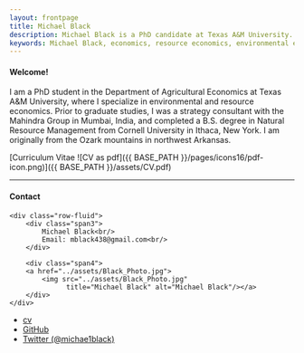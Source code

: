 ```yaml
---
layout: frontpage
title: Michael Black
description: Michael Black is a PhD candidate at Texas A&M University. 
keywords: Michael Black, economics, resource economics, environmental economics, non-market valuation
---
```


<h4>Welcome!</h4>

I am a PhD student in the Department of Agricultural Economics at Texas A&M University, where I specialize in environmental and resource economics. 
Prior to graduate studies, I was a strategy consultant with the Mahindra Group in Mumbai, India, and completed a B.S. degree in Natural Resource Management from Cornell University in Ithaca, New York. 
I am originally from the Ozark mountains in northwest Arkansas.

[Curriculum Vitae ![CV as pdf]({{ BASE_PATH }}/pages/icons16/pdf-icon.png)]({{ BASE_PATH }}/assets/CV.pdf)<br/>


---


<div class="container">
<h4><a name="contact"></a>Contact</h4>

    <div class="row-fluid">
        <div class="span3">
            Michael Black<br/>
            Email: mblack438@gmail.com<br/>
        </div>

        <div class="span4">
        <a href="../assets/Black_Photo.jpg">
            <img src="../assets/Black_Photo.jpg"
                  title="Michael Black" alt="Michael Black"/></a>
        </div>
    </div>
</div>

<div class="navbar">
  <div class="navbar-inner">
      <ul class="nav">
          <li><a href="{{ BASE_PATH }}/assets/CV.pdf">cv</a></li>
          <li><a href="https://github.com/michael-black">GitHub</a></li>
          <li><a href="https://twitter.com/michae1black">Twitter (@michae1black)</a></li>
      </ul>
  </div>
</div>
